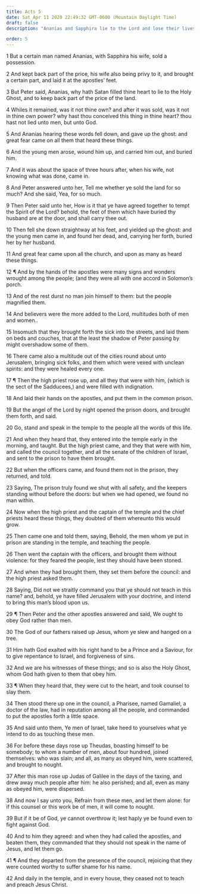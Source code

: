 ```yaml
---
title: Acts 5
date: Sat Apr 11 2020 22:49:32 GMT-0600 (Mountain Daylight Time)
draft: false
description: "Ananias and Sapphira lie to the Lord and lose their lives—The Apostles continue the miracles of Jesus—Peter and John are arrested, an angel delivers them from prison, and they testify of Christ—Gamaliel counsels moderation."

order: 5
---
```

    
1 But a certain man named Ananias, with Sapphira his wife, sold a possession.

2 And kept back part of the price, his wife also being privy to it, and brought a certain part, and laid it at the apostles’ feet.

3 But Peter said, Ananias, why hath Satan filled thine heart to lie to the Holy Ghost, and to keep back part of the price of the land.

4 Whiles it remained, was it not thine own? and after it was sold, was it not in thine own power? why hast thou conceived this thing in thine heart? thou hast not lied unto men, but unto God.

5 And Ananias hearing these words fell down, and gave up the ghost: and great fear came on all them that heard these things.

6 And the young men arose, wound him up, and carried him out, and buried him.

7 And it was about the space of three hours after, when his wife, not knowing what was done, came in.

8 And Peter answered unto her, Tell me whether ye sold the land for so much? And she said, Yea, for so much.

9 Then Peter said unto her, How is it that ye have agreed together to tempt the Spirit of the Lord? behold, the feet of them which have buried thy husband are at the door, and shall carry thee out.

10 Then fell she down straightway at his feet, and yielded up the ghost: and the young men came in, and found her dead, and, carrying her forth, buried her by her husband.

11 And great fear came upon all the church, and upon as many as heard these things.

12 ¶ And by the hands of the apostles were many signs and wonders wrought among the people; (and they were all with one accord in Solomon’s porch.

13 And of the rest durst no man join himself to them: but the people magnified them.

14 And believers were the more added to the Lord, multitudes both of men and women..

15 Insomuch that they brought forth the sick into the streets, and laid them on beds and couches, that at the least the shadow of Peter passing by might overshadow some of them.

16 There came also a multitude out of the cities round about unto Jerusalem, bringing sick folks, and them which were vexed with unclean spirits: and they were healed every one.

17 ¶ Then the high priest rose up, and all they that were with him, (which is the sect of the Sadducees,) and were filled with indignation.

18 And laid their hands on the apostles, and put them in the common prison.

19 But the angel of the Lord by night opened the prison doors, and brought them forth, and said.

20 Go, stand and speak in the temple to the people all the words of this life.

21 And when they heard that, they entered into the temple early in the morning, and taught. But the high priest came, and they that were with him, and called the council together, and all the senate of the children of Israel, and sent to the prison to have them brought.

22 But when the officers came, and found them not in the prison, they returned, and told.

23 Saying, The prison truly found we shut with all safety, and the keepers standing without before the doors: but when we had opened, we found no man within.

24 Now when the high priest and the captain of the temple and the chief priests heard these things, they doubted of them whereunto this would grow.

25 Then came one and told them, saying, Behold, the men whom ye put in prison are standing in the temple, and teaching the people.

26 Then went the captain with the officers, and brought them without violence: for they feared the people, lest they should have been stoned.

27 And when they had brought them, they set them before the council: and the high priest asked them.

28 Saying, Did not we straitly command you that ye should not teach in this name? and, behold, ye have filled Jerusalem with your doctrine, and intend to bring this man’s blood upon us.

29 ¶ Then Peter and the other apostles answered and said, We ought to obey God rather than men.

30 The God of our fathers raised up Jesus, whom ye slew and hanged on a tree.

31 Him hath God exalted with his right hand to be a Prince and a Saviour, for to give repentance to Israel, and forgiveness of sins.

32 And we are his witnesses of these things; and so is also the Holy Ghost, whom God hath given to them that obey him.

33 ¶ When they heard that, they were cut to the heart, and took counsel to slay them.

34 Then stood there up one in the council, a Pharisee, named Gamaliel, a doctor of the law, had in reputation among all the people, and commanded to put the apostles forth a little space.

35 And said unto them, Ye men of Israel, take heed to yourselves what ye intend to do as touching these men.

36 For before these days rose up Theudas, boasting himself to be somebody; to whom a number of men, about four hundred, joined themselves: who was slain; and all, as many as obeyed him, were scattered, and brought to nought.

37 After this man rose up Judas of Galilee in the days of the taxing, and drew away much people after him: he also perished; and all, even as many as obeyed him, were dispersed.

38 And now I say unto you, Refrain from these men, and let them alone: for if this counsel or this work be of men, it will come to nought.

39 But if it be of God, ye cannot overthrow it; lest haply ye be found even to fight against God.

40 And to him they agreed: and when they had called the apostles, and beaten them, they commanded that they should not speak in the name of Jesus, and let them go.

41 ¶ And they departed from the presence of the council, rejoicing that they were counted worthy to suffer shame for his name.

42 And daily in the temple, and in every house, they ceased not to teach and preach Jesus Christ.

